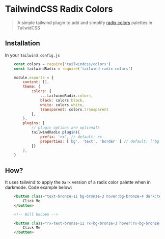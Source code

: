 # TailwindCSS Radix Colors
> A simple tailwind plugin to  add and simplify [radix colors][radix-colors] palettes in TailwidCSS

## Installation
In your `tailwind.config.js`

```js
	const colors = require('tailwindcss/colors')
	const tailwindRadix = require('tailwind-radix-colors')

	module.exports = {
		content: [],
		theme: {
			colors: {
				...tailwindRadix.colors,
				black: colors.black,
				white: colors.white,
				transparent: colors.transparent
			},
		},
		plugins: [
			// plugin options are optional!
			tailwindRadix.plugin({
				prefix: 'rx', // default: rx
				properties: ['bg', 'text', 'border' ] // default: ['bg', 'shadow', 'ring', 'border', 'text' ]
			})
		],
	}
```

## How?
It uses tailwind to apply the `Dark` version of a radix color palette when in darkmode. Code example below:


```html
	<button class="text-bronze-11 bg-bronze-3 hover:bg-bronze-4 dark:text-bronze-11 dark:bg-bronze-3 dark:hover:bg-bronze-4">
		Click Me
	</button>

	<!-- Will becoem -->

	<button class="rx-text-bronze-11 rx-bg-bronze-3 hover:rx-bg-bronze-4">
		Click Me
	</button>
```

[radix-colors]: https://radix-ui.com/colors
